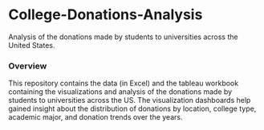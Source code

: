 # College-Donations-Analysis
Analysis of the donations made by students to universities across the United States.

### Overview
This repository contains the data (in Excel) and the tableau workbook containing the visualizations and analysis of the donations made by students to universities across the US. 
The visualization dashboards help gained insight about the distribution of donations by location, college type, academic major, and donation trends over the years.

